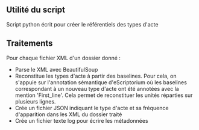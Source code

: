 ## Utilité du script

Script python écrit pour créer le référentiels des types d'acte

## Traitements

Pour chaque fichier XML d'un dossier donné :

* Parse le XML avec BeautifulSoup
* Reconstitue les types d'acte à partir des baselines. Pour cela, on s'appuie sur l'annotation sémantique d'eScriptorium où les baselines correspondant à un nouveau type d'acte ont été annotées avec la mention 'First_line'. Cela permet de reconstituer les unités réparties sur plusieurs lignes.
* Crée un fichier JSON indiquant le type d'acte et sa fréquence d'apparition dans les XML du dossier traité
* Crée un fichier texte log pour écrire les métadonnées 

